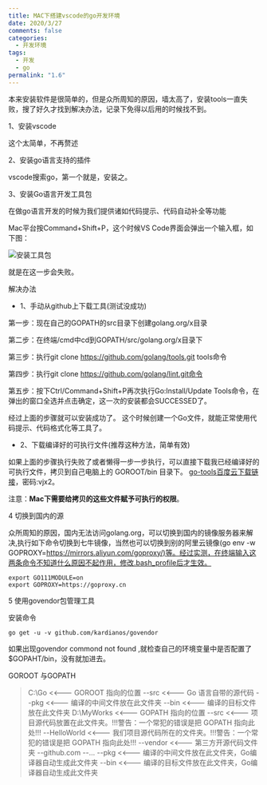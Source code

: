 ```yaml
---
title: MAC下搭建vscode的go开发环境
date: 2020/3/27
comments: false
categories:
  - 开发环境
tags:
  - 开发
  - go
permalink: "1.6"
---
```

本来安装软件是很简单的，但是众所周知的原因，墙太高了，安装tools一直失败，搜了好久才找到解决办法，记录下免得以后用的时候找不到。

1、安装vscode

这个太简单，不再赘述

2、安装go语言支持的插件

vscode搜索go，第一个就是，安装之。

3、安装Go语言开发工具包

在做go语言开发的时候为我们提供诸如代码提示、代码自动补全等功能

Mac平台按Command+Shift+P，这个时候VS Code界面会弹出一个输入框，如下图：

![安装工具包](https://pic.downk.cc/item/5e8b4f0c504f4bcb0460f8bf.jpg)

就是在这一步会失败。

解决办法

* 1、手动从github上下载工具(测试没成功)

第一步：现在自己的GOPATH的src目录下创建golang.org/x目录

第二步：在终端/cmd中cd到GOPATH/src/golang.org/x目录下

第三步：执行git clone https://github.com/golang/tools.git tools命令

第四步：执行git clone https://github.com/golang/lint.git命令

第五步：按下Ctrl/Command+Shift+P再次执行Go:Install/Update Tools命令，在弹出的窗口全选并点击确定，这一次的安装都会SUCCESSED了。

经过上面的步骤就可以安装成功了。 这个时候创建一个Go文件，就能正常使用代码提示、代码格式化等工具了。

* 2、下载编译好的可执行文件(推荐这种方法，简单有效)

如果上面的步骤执行失败了或者懒得一步一步执行，可以直接下载我已经编译好的可执行文件，拷贝到自己电脑上的 GOROOT/bin 目录下。 [go-tools百度云下载链接](https://pan.baidu.com/s/1Evs8r7fkHbDSl9Qrxbm-ew)，密码:vjx2。

注意：**Mac下需要给拷贝的这些文件赋予可执行的权限**。

4 切换到国内的源

众所周知的原因，国内无法访问golang.org，可以切换到国内的镜像服务器来解决,执行如下命令切换到七牛镜像，当然也可以切换到别的阿里云镜像(go env -w GOPROXY=<https://mirrors.aliyun.com/goproxy/)等。经过实测，在终端输入这两条命令不知道什么原因不起作用，修改.bash_profile后才生效。>

```shell
export GO111MODULE=on
export GOPROXY=https://goproxy.cn
```

5 使用govendor包管理工具

安装命令

```shell
go get -u -v github.com/kardianos/govendor
```

如果出现govendor commond not found ,就检查自己的环境变量中是否配置了$GOPAHT/bin，没有就加进去。

GOROOT 与GOPATH

>C:\Go    <<--- GOROOT 指向的位置
    --src                 <<--- Go 语言自带的源代码
    --pkg                 <<--- 编译的中间文件放在此文件夹
    --bin                 <<--- 编译的目标文件放在此文件夹
D:\MyWorks  <<--- GOPATH 指向的位置
    --src                 <<--- 项目源代码放置在此文件夹。!!!警告：一个常犯的错误是把 GOPATH 指向此处!!!
        --HelloWorld      <<--- 我们项目源代码所在的文件夹。!!!警告：一个常犯的错误是把 GOPATH 指向此处!!!
        --vendor          <<--- 第三方开源代码文件夹
            --github.com
                --...
    --pkg                 <<--- 编译的中间文件放在此文件夹，Go编译器自动生成此文件夹
    --bin                 <<--- 编译的目标文件放在此文件夹，Go编译器自动生成此文件夹
